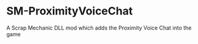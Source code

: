 # SM-ProximityVoiceChat
 A Scrap Mechanic DLL mod which adds the Proximity Voice Chat into the game
